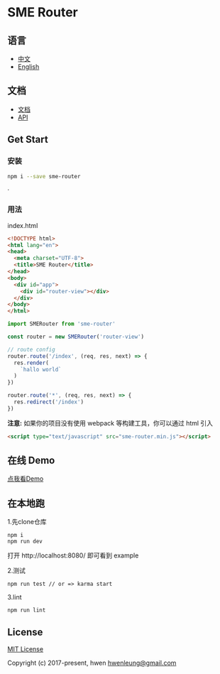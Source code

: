 # SME Router

## 语言

- [中文](https://github.com/SME-FE/sme-router/blob/master/README.zh.md)
- [English](https://github.com/SME-FE/sme-router/blob/master/README.md)

## 文档

- [文档](https://github.com/SME-FE/sme-router/blob/master/docs/document.zh.md)
- [API](https://github.com/SME-FE/sme-router/blob/master/docs/api.md)

## Get Start

### 安装

```bash
npm i --save sme-router
```
·
### 用法

index.html

```html
<!DOCTYPE html>
<html lang="en">
<head>
  <meta charset="UTF-8">
  <title>SME Router</title>
</head>
<body>
  <div id="app">
    <div id="router-view"></div>
  </div>
</body>
</html>

```

```js
import SMERouter from 'sme-router'

const router = new SMERouter('router-view')

// route config
router.route('/index', (req, res, next) => {
  res.render(
    `hallo world`
  )
})

router.route('*', (req, res, next) => {
  res.redirect('/index')
})
```

**注意:** 如果你的项目没有使用 webpack 等构建工具，你可以通过 html 引入

```html
<script type="text/javascript" src="sme-router.min.js"></script>
```

## 在线 Demo

[点我看Demo](https://sme-fe.github.io/sme-router/)

## 在本地跑

1.先clone仓库

```shell
npm i
npm run dev
```

打开 http://localhost:8080/ 即可看到 example

2.测试

```shell
npm run test // or => karma start
```

3.lint

```shell
npm run lint
```

## License

[MIT License](https://opensource.org/licenses/MIT)

Copyright (c) 2017-present, hwen <hwenleung@gmail.com>
